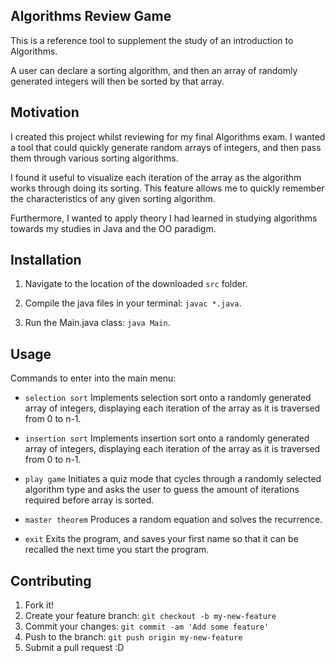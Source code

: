 ## Algorithms Review Game

This is a reference tool to supplement the study of an introduction to Algorithms.

A user can declare a sorting algorithm, and then an array of randomly generated integers will then be sorted by that array.


## Motivation

I created this project whilst reviewing for my final Algorithms exam. I wanted a tool that could quickly generate random arrays of integers, and then pass them through various sorting algorithms.

I found it useful to visualize each iteration of the array as the algorithm works through doing its sorting. This feature allows me to quickly remember the characteristics of any given sorting algorithm.


Furthermore, I wanted to apply theory I had learned in studying algorithms towards my studies in Java and the OO paradigm.

## Installation

1. Navigate to the location of the downloaded `src` folder.

2. Compile the java files in your terminal: `javac *.java`.

3. Run the Main.java class: `java Main`.

## Usage

Commands to enter into the main menu:

- `selection sort`
Implements selection sort onto a randomly generated array of integers, displaying each iteration of the array as it is traversed from 0 to n-1.

- `insertion sort`
Implements insertion sort onto a randomly generated array of integers, displaying each iteration of the array as it is traversed from 0 to n-1.
- `play game`
Initiates a quiz mode that cycles through a randomly selected algorithm type and asks the user to guess the amount of iterations required before array is sorted.

- `master theorem`
Produces a random equation and solves the recurrence.

- `exit`
Exits the program, and saves your first name so that it can be recalled the next time you start the program.


## Contributing

1. Fork it!
2. Create your feature branch: `git checkout -b my-new-feature`
3. Commit your changes: `git commit -am 'Add some feature'`
4. Push to the branch: `git push origin my-new-feature`
5. Submit a pull request :D

